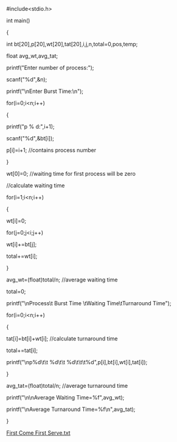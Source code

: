 #include<stdio.h>

int main()

{

 int bt[20],p[20],wt[20],tat[20],i,j,n,total=0,pos,temp;
 
 float avg_wt,avg_tat;
 
 printf("Enter number of process:");
 
 scanf("%d",&n);
 
 printf("\nEnter Burst Time:\n");
 
 for(i=0;i<n;i++)
 
 {
 
 printf("p % d:",i+1);
 
 scanf("%d",&bt[i]);
 
 p[i]=i+1; //contains process number
 
 }
 
wt[0]=0; //waiting time for first process will be zero

//calculate waiting time

 for(i=1;i<n;i++)
 
 {
 
 wt[i]=0;
 
 for(j=0;j<i;j++)
 
 wt[i]+=bt[j];
 
 total+=wt[i];
 
 }
 
 avg_wt=(float)total/n; //average waiting time
 
 total=0;
 
 printf("\nProcess\t Burst Time \tWaiting Time\tTurnaround Time");
 
for(i=0;i<n;i++)

 {
 
 tat[i]=bt[i]+wt[i]; //calculate turnaround time
 
 total+=tat[i];
 
 printf("\np%d\t\t %d\t\t %d\t\t\t%d",p[i],bt[i],wt[i],tat[i]);
 
 }
 
 avg_tat=(float)total/n; //average turnaround time
 
 printf("\n\nAverage Waiting Time=%f",avg_wt);
 
 printf("\nAverage Turnaround Time=%f\n",avg_tat);
 
}

[First Come First Serve.txt](https://github.com/19wh1a1274/II-ITB-LAB/files/6625638/First.Come.First.Serve.txt)


